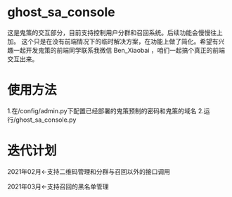# ghost_sa_console
这是鬼策的交互部分，目前支持控制用户分群和召回系统。后续功能会慢慢往上加。
这个只是在没有前端情况下的临时解决方案，在功能上做了简化。希望有兴趣一起开发鬼策的前端同学联系我微信 Ben_Xiaobai ，咱们一起搞个真正的前端交互出来。

# 使用方法
1.在/config/admin.py下配置已经部署的鬼策预制的密码和鬼策的域名
2.运行/ghost_sa_console.py

# 迭代计划

2021年02月<-支持二维码管理和分群与召回以外的接口调用

2021年03月<-支持召回的黑名单管理